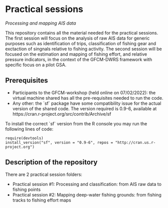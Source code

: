 # Practical sessions

<i>Processing and mapping AIS data </i>

This repository contains all the material needed for the practical sessions. The first session will focus on the analysis of raw AIS data for generic purposes such as identification of trips, classification of fishing gear and exctaction of singnals relative to fishing activity. The second session will be focused on the estimation and mapping of fishing effort, and relative pressure indicators, in the context of the GFCM-DWRS framework with specific focus on a pilot GSA.

## Prerequisites

 <ul>
  <li>Participants to the GFCM-workshop (held online on 07/02/2022): the virtual machine shared has all the pre-requisites needed to run the code.</li>
  <li>Any other: the `sf` package have some compatibility issue for the actual version of the shared code. The version required is 0.9-6, available at https://cran.r-project.org/src/contrib/Archive/sf </li>
</ul> 
 To install the correct `sf` version from the R console you may run the following lines of code:
 
```
require(devtools)
install_version("sf", version = "0.9-6", repos = "http://cran.us.r-project.org")
```

## Description of the repository

There are 2 practical session folders:

 <ul>
  <li>Practical session #1: Processing and classification: from AIS raw data to fishing points</li>
  <li>Practical session #2: Mapping deep-water fishing grounds: from fishing tracks to fishing effort maps</li>
</ul> 
